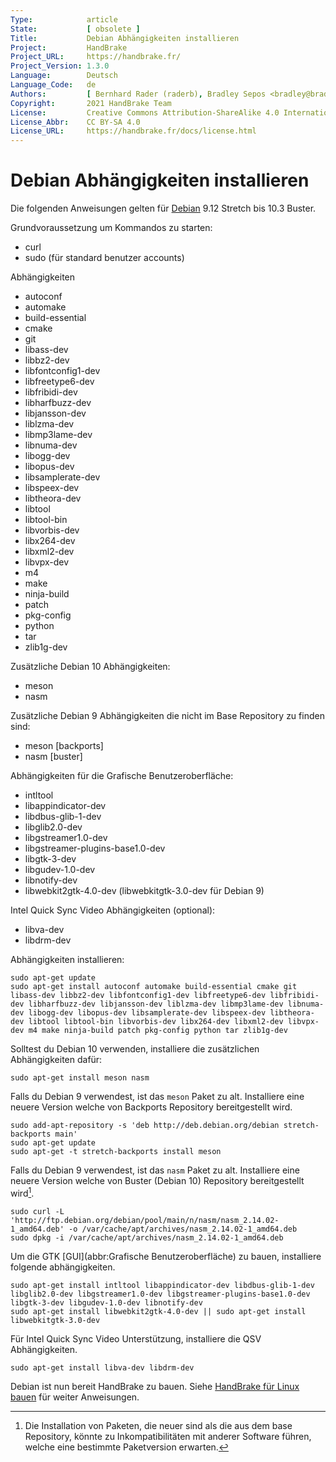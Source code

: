 ```yaml
---
Type:            article
State:           [ obsolete ]
Title:           Debian Abhängigkeiten installieren
Project:         HandBrake
Project_URL:     https://handbrake.fr/
Project_Version: 1.3.0
Language:        Deutsch
Language_Code:   de
Authors:         [ Bernhard Rader (raderb), Bradley Sepos <bradley@bradleysepos.com> (BradleyS) ]
Copyright:       2021 HandBrake Team
License:         Creative Commons Attribution-ShareAlike 4.0 International
License_Abbr:    CC BY-SA 4.0
License_URL:     https://handbrake.fr/docs/license.html
---
```


Debian Abhängigkeiten installieren
=================================

Die folgenden Anweisungen gelten für [Debian](https://www.debian.org) 9.12 Stretch bis 10.3 Buster.

Grundvoraussetzung um Kommandos zu starten:

- curl
- sudo (für standard benutzer accounts)

Abhängigkeiten

- autoconf
- automake
- build-essential
- cmake
- git
- libass-dev
- libbz2-dev
- libfontconfig1-dev
- libfreetype6-dev
- libfribidi-dev
- libharfbuzz-dev
- libjansson-dev
- liblzma-dev
- libmp3lame-dev
- libnuma-dev
- libogg-dev
- libopus-dev
- libsamplerate-dev
- libspeex-dev
- libtheora-dev
- libtool
- libtool-bin
- libvorbis-dev
- libx264-dev
- libxml2-dev
- libvpx-dev
- m4
- make
- ninja-build
- patch
- pkg-config
- python
- tar
- zlib1g-dev

Zusätzliche Debian 10 Abhängigkeiten:

- meson
- nasm

Zusätzliche Debian 9 Abhängigkeiten die nicht im Base Repository zu finden sind:

- meson [backports]
- nasm [buster]

Abhängigkeiten für die Grafische Benutzeroberfläche:

- intltool
- libappindicator-dev
- libdbus-glib-1-dev
- libglib2.0-dev
- libgstreamer1.0-dev
- libgstreamer-plugins-base1.0-dev
- libgtk-3-dev
- libgudev-1.0-dev
- libnotify-dev
- libwebkit2gtk-4.0-dev (libwebkitgtk-3.0-dev für Debian 9)

Intel Quick Sync Video Abhängigkeiten (optional):

- libva-dev
- libdrm-dev

Abhängigkeiten installieren:

    sudo apt-get update
    sudo apt-get install autoconf automake build-essential cmake git libass-dev libbz2-dev libfontconfig1-dev libfreetype6-dev libfribidi-dev libharfbuzz-dev libjansson-dev liblzma-dev libmp3lame-dev libnuma-dev libogg-dev libopus-dev libsamplerate-dev libspeex-dev libtheora-dev libtool libtool-bin libvorbis-dev libx264-dev libxml2-dev libvpx-dev m4 make ninja-build patch pkg-config python tar zlib1g-dev

Solltest du Debian 10 verwenden, installiere die zusätzlichen Abhängigkeiten dafür:

    sudo apt-get install meson nasm

Falls du Debian 9 verwendest, ist das `meson` Paket zu alt. Installiere eine neuere Version welche von Backports Repository bereitgestellt wird.

    sudo add-apt-repository -s 'deb http://deb.debian.org/debian stretch-backports main'
    sudo apt-get update
    sudo apt-get -t stretch-backports install meson

Falls du Debian 9 verwendest, ist das `nasm` Paket zu alt. Installiere eine neuere Version welche von Buster (Debian 10) Repository bereitgestellt wird[^nasm-newer].

    sudo curl -L 'http://ftp.debian.org/debian/pool/main/n/nasm/nasm_2.14.02-1_amd64.deb' -o /var/cache/apt/archives/nasm_2.14.02-1_amd64.deb
    sudo dpkg -i /var/cache/apt/archives/nasm_2.14.02-1_amd64.deb

Um die GTK [GUI](abbr:Grafische Benutzeroberfläche) zu bauen, installiere folgende abhängigkeiten.

    sudo apt-get install intltool libappindicator-dev libdbus-glib-1-dev libglib2.0-dev libgstreamer1.0-dev libgstreamer-plugins-base1.0-dev libgtk-3-dev libgudev-1.0-dev libnotify-dev
    sudo apt-get install libwebkit2gtk-4.0-dev || sudo apt-get install libwebkitgtk-3.0-dev

Für Intel Quick Sync Video Unterstützung, installiere die QSV Abhängigkeiten.

    sudo apt-get install libva-dev libdrm-dev
 
Debian ist nun bereit HandBrake zu bauen. Siehe [HandBrake für Linux bauen](build-linux.html) für weiter Anweisungen.

[^nasm-newer]: Die Installation von Paketen, die neuer sind als die aus dem base Repository, könnte zu Inkompatibilitäten mit anderer Software führen, welche eine bestimmte Paketversion erwarten.

